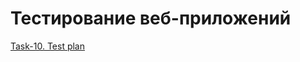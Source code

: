 # Тестирование веб-приложений

[Task-10. Test plan](https://docs.google.com/spreadsheets/d/1Xjn-I6lcZShsQf-aH-WFPAZN3q2qRiukpCgblGPK2qM/edit?gid=0#gid=0)
